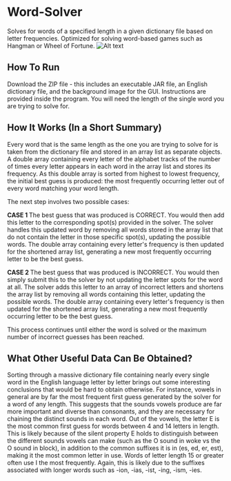 Word-Solver
==============

Solves for words of a specified length in a given dictionary file based on letter frequencies. Optimized for solving word-based games such as Hangman or Wheel of Fortune.
![Alt text](https://raw.githubusercontent.com/jakewebber/Word-Solver/master/wordSolverScreenshot.png?raw=true "Word Solver")
<h2>How To Run</h2>
Download the ZIP file - this includes an executable JAR file, an English dictionary file, and the background image for the GUI. 
Instructions are provided inside the program. You will need the length of the single word you are trying to solve for. 

<h2>How It Works (In a Short Summary)</h2>
Every word that is the same length as the one you are trying to solve for is taken from the dictionary file and stored in an array list as separate objects. A double array containing every letter of the alphabet tracks of the number of times every letter appears in each word in the array list and stores its frequency. As this double array is sorted from highest to lowest frequency, the initial best guess is produced: the most frequently occurring letter out of every word matching your word length. 

The next step involves two possible cases:

<b> CASE 1 </b>
The best guess that was produced is CORRECT. You would then add this letter to the corresponding spot(s) provided in the solver. The solver handles this updated word by removing all words stored in the array list that do not contain the letter in those specific spot(s), updating the possible words. The double array containing every letter's frequency is then updated for the shortened array list, generating a new most frequently occurring letter to be the best guess.

<b> CASE 2 </b>
The best guess that was produced is INCORRECT. You would then simply submit this to the solver by not updating the letter spots for the word at all. The solver adds this letter to an array of incorrect letters and shortens the array list by removing all words containing this letter, updating the possible words. The double array containing every letter's frequency is then updated for the shortened array list, generating a new most frequently occurring letter to be the best guess. 


This process continues until either the word is solved or the maximum number of incorrect guesses has been reached. 

<h2>What Other Useful Data Can Be Obtained?</h2>
Sorting through a massive dictionary file containing nearly every single word in the English language letter by letter brings out some interesting conclusions that would be hard to obtain otherwise. For instance, vowels in general are by far the most frequent first guess generated by the solver for a word of any length. This suggests that the sounds vowels produce are far more important and diverse than consonants, and they are necessary for chaining the distinct sounds in each word.
Out of the vowels, the letter E is the most common first guess for words between 4 and 14 letters in length. This is likely because of the silent property E holds to distinguish between the different sounds vowels can make (such as the O sound in woke vs the O sound in block), in addition to the common suffixes it is in (es, ed, er, est), making it the most common letter in use. Words of letter length 15 or greater often use I the most frequently. Again, this is likely due to the suffixes associated with longer words such as -ion, -ias, -ist, -ing, -ism, -ies.
